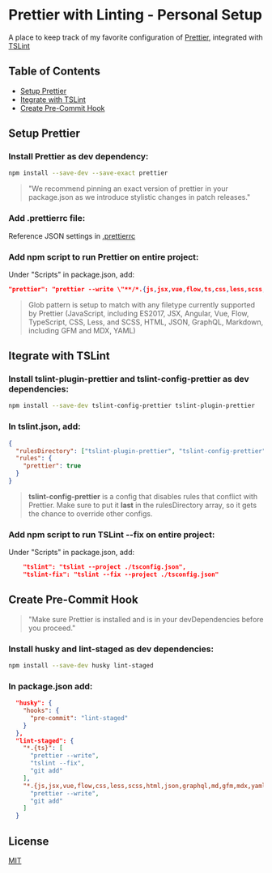 # Prettier with Linting - Personal Setup

A place to keep track of my favorite configuration of [Prettier](https://prettier.io/), integrated with [TSLint](https://palantir.github.io/tslint/)

## Table of Contents

- [Setup Prettier](#SetupPrettier)
- [Itegrate with TSLint](#ItegratewithTSLint)
- [Create Pre-Commit Hook](#CreatePre-CommitHook)

## Setup Prettier

### Install Prettier as dev dependency:

```bash
npm install --save-dev --save-exact prettier
```

> "We recommend pinning an exact version of prettier in your package.json as we introduce stylistic changes in patch releases."

### Add .prettierrc file:

Reference JSON settings in [.prettierrc](./.prettierrc)

### Add npm script to run Prettier on entire project:

Under "Scripts" in package.json, add:

```json
"prettier": "prettier --write \"**/*.{js,jsx,vue,flow,ts,css,less,scss,html,json,graphql,md,gfm,mdx,yaml,yml}\""
```

> Glob pattern is setup to match with any filetype currently supported by Prettier (JavaScript, including ES2017, JSX, Angular, Vue, Flow, TypeScript, CSS, Less, and SCSS, HTML, JSON, GraphQL, Markdown, including GFM and MDX, YAML)

## Itegrate with TSLint

### Install tslint-plugin-prettier and tslint-config-prettier as dev dependencies:

```bash
npm install --save-dev tslint-config-prettier tslint-plugin-prettier
```

### In tslint.json, add:

```json
{
  "rulesDirectory": ["tslint-plugin-prettier", "tslint-config-prettier"],
  "rules": {
    "prettier": true
  }
}
```

> **tslint-config-prettier** is a config that disables rules that conflict with Prettier. Make sure to put it **last** in the rulesDirectory array, so it gets the chance to override other configs.

### Add npm script to run TSLint --fix on entire project:

Under "Scripts" in package.json, add:

```json
    "tslint": "tslint --project ./tsconfig.json",
    "tslint-fix": "tslint --fix --project ./tsconfig.json"
```

## Create Pre-Commit Hook

> "Make sure Prettier is installed and is in your devDependencies before you proceed."

### Install husky and lint-staged as dev dependencies:

```bash
npm install --save-dev husky lint-staged
```

### In package.json add:

```json
  "husky": {
    "hooks": {
      "pre-commit": "lint-staged"
    }
  },
  "lint-staged": {
    "*.{ts}": [
      "prettier --write",
      "tslint --fix",
      "git add"
    ],
    "*.{js,jsx,vue,flow,css,less,scss,html,json,graphql,md,gfm,mdx,yaml,yml}": [
      "prettier --write",
      "git add"
    ]
  }
```

## License

[MIT](./LICENSE)
